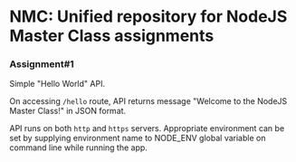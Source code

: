 # NMC: Unified repository for NodeJS Master Class assignments

### Assignment#1
Simple "Hello World" API.

On accessing ```/hello``` route, API returns message "Welcome to the NodeJS Master Class!" in JSON format.

API runs on both ```http``` and ```https``` servers. Appropriate environment can be set by supplying environment name to NODE_ENV global variable on command line while running the app.
